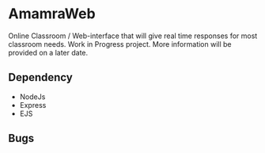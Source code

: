 # AmamraWeb
Online Classroom / Web-interface that will give real time responses for most classroom needs. Work in Progress project. More information will be provided on a later date.

## Dependency
- NodeJs
- Express
- EJS

## Bugs 

